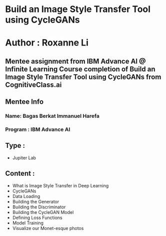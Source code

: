# Build an Image Style Transfer Tool using CycleGANs 
# Author : Roxanne Li 

Mentee assignment from IBM Advance AI @ Infinite Learning
Course completion of Build an Image Style Transfer Tool using CycleGANs from CognitiveClass.ai
---

## Mentee Info 
### Name: Bagas Berkat Immanuel Harefa
### Program : IBM Advance AI

## Type :
- Jupiter Lab

## Content :
- What is Image Style Transfer in Deep Learning
- CycleGANs
- Data Loading
- Building the Generator
- Building the Discriminator
- Building the CycleGAN Model
- Defining Loss Functions
- Model Training
- Visualize our Monet-esque photos
